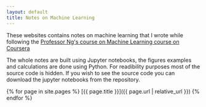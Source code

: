 ```yaml
---
layout: default
title: Notes on Machine Learning
---
```

These websites contains notes on machine learning that I wrote while following the
[Professor Ng's course on Machine Learning course on Coursera](https://www.coursera.org/learn/machine-learning/home/welcome)

The whole notes are built using Jupyter notebooks, the figures examples and calculations are done using Python.
For readibility purposes most of the source code is hidden. If you wish to see the source code you can download the
jupyter notebooks from the repository.

{% for page in site.pages %}
[{{ page.title }}]({{ page.url | relative_url  }})
{% endfor %}

